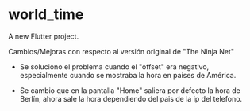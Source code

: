 # world_time

A new Flutter project.

Cambios/Mejoras con respecto al versión original de "The Ninja Net"

- Se soluciono el problema cuando el "offset" era negativo, especialmente cuando se mostraba la hora en países de América.

- Se cambio que en la pantalla "Home" saliera por defecto la hora de Berlín, ahora sale la hora dependiendo del pais de la ip del telefono.
